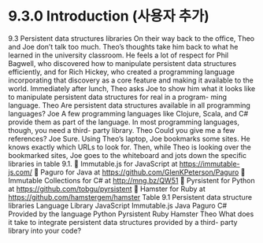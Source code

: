 # 9.3.0 Introduction (사용자 추가)

9.3 Persistent data structures libraries
On their way back to the office, Theo and Joe don’t talk too much. Theo’s thoughts take
him back to what he learned in the university classroom. He feels a lot of respect for Phil
Bagwell, who discovered how to manipulate persistent data structures efficiently, and for
Rich Hickey, who created a programming language incorporating that discovery as a core
feature and making it available to the world. Immediately after lunch, Theo asks Joe to
show him what it looks like to manipulate persistent data structures for real in a program-
ming language.
Theo Are persistent data structures available in all programming languages?
Joe A few programming languages like Clojure, Scala, and C# provide them as part
of the language. In most programming languages, though, you need a third-
party library.
Theo Could you give me a few references?
Joe Sure.
Using Theo’s laptop, Joe bookmarks some sites. He knows exactly which URLs to look for.
Then, while Theo is looking over the bookmarked sites, Joe goes to the whiteboard and
jots down the specific libraries in table 9.1.
 Immutable.js for JavaScript at https://immutable-js.com/
 Paguro for Java at https://github.com/GlenKPeterson/Paguro
 Immutable Collections for C# at http://mng.bz/QW51
 Pyrsistent for Python at https://github.com/tobgu/pyrsistent
 Hamster for Ruby at https://github.com/hamstergem/hamster
Table 9.1 Persistent data structure libraries
Language Library
JavaScript Immutable.js
Java Paguro
C# Provided by the language
Python Pyrsistent
Ruby Hamster
Theo What does it take to integrate persistent data structures provided by a third-
party library into your code?